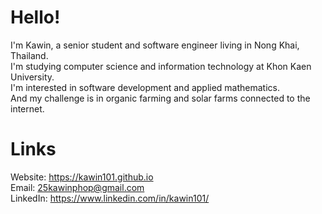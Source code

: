 # Hello!
I'm Kawin, a senior student and software engineer living in Nong Khai, Thailand. \
I'm studying computer science and information technology at Khon Kaen University. \
I'm interested in software development and applied mathematics. \
And my challenge is in organic farming and solar farms connected to the internet.
# Links
Website: https://kawin101.github.io \
Email: 25kawinphop@gmail.com \
LinkedIn: https://www.linkedin.com/in/kawin101/  
